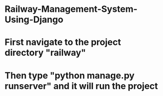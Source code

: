 # Railway-Management-System-Using-Django
# First navigate to the project directory "railway"
# Then type "python manage.py runserver" and it will run the project
